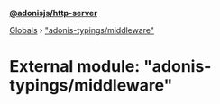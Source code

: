 **[@adonisjs/http-server](../README.md)**

[Globals](../README.md) › [&quot;adonis-typings/middleware&quot;](_adonis_typings_middleware_.md)

# External module: "adonis-typings/middleware"

